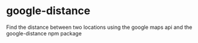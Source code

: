 # google-distance
Find the distance between two locations using the google maps api and the google-distance npm package
